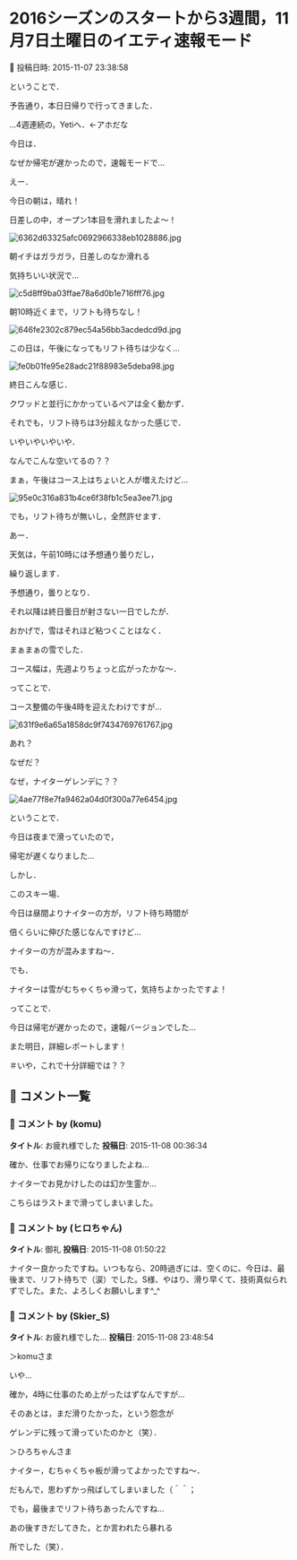 # 2016シーズンのスタートから3週間，11月7日土曜日のイエティ速報モード

📅 投稿日時: 2015-11-07 23:38:58

ということで．


予告通り，本日日帰りで行ってきました．


…4週連続の，Yetiへ．←アホだな





今日は．


なぜか帰宅が遅かったので，速報モードで…





えー．


今日の朝は，晴れ！


日差しの中，オープン1本目を滑れましたよ～！




![6362d63325afc0692966338eb1028886.jpg](images/6362d63325afc0692966338eb1028886.jpg)







朝イチはガラガラ，日差しのなか滑れる


気持ちいい状況で…




![c5d8ff9ba03ffae78a6d0b1e716fff76.jpg](images/c5d8ff9ba03ffae78a6d0b1e716fff76.jpg)




朝10時近くまで，リフトも待ちなし！




![646fe2302c879ec54a56bb3acdedcd9d.jpg](images/646fe2302c879ec54a56bb3acdedcd9d.jpg)







この日は，午後になってもリフト待ちは少なく…




![fe0b01fe95e28adc21f88983e5deba98.jpg](images/fe0b01fe95e28adc21f88983e5deba98.jpg)




終日こんな感じ．


クワッドと並行にかかっているペアは全く動かず．


それでも，リフト待ちは3分超えなかった感じで．


いやいやいやいや．


なんでこんな空いてるの？？





まぁ，午後はコース上はちょいと人が増えたけど…




![95e0c316a831b4ce6f38fb1c5ea3ee71.jpg](images/95e0c316a831b4ce6f38fb1c5ea3ee71.jpg)




でも，リフト待ちが無いし，全然許せます．





あー．


天気は，午前10時には予想通り曇りだし，


繰り返します．


予想通り，曇りとなり．


それ以降は終日曇日が射さない一日でしたが．


おかげで，雪はそれほど粘つくことはなく．


まぁまぁの雪でした．





コース幅は，先週よりちょっと広がったかな～．





ってことで．


コース整備の午後4時を迎えたわけですが…




![631f9e6a65a1858dc9f7434769761767.jpg](images/631f9e6a65a1858dc9f7434769761767.jpg)




あれ？


なぜだ？


なぜ，ナイターゲレンデに？？




![4ae77f8e7fa9462a04d0f300a77e6454.jpg](images/4ae77f8e7fa9462a04d0f300a77e6454.jpg)




ということで．


今日は夜まで滑っていたので，


帰宅が遅くなりました…


しかし．


このスキー場．


今日は昼間よりナイターの方が，リフト待ち時間が


倍くらいに伸びた感じなんですけど…


ナイターの方が混みますね～．





でも．


ナイターは雪がむちゃくちゃ滑って，気持ちよかったですよ！





ってことで．


今日は帰宅が遅かったので，速報バージョンでした…


また明日，詳細レポートします！





＃いや，これで十分詳細では？？

## 💬 コメント一覧

### 💬 コメント by (komu)
**タイトル**: お疲れ様でした
**投稿日**: 2015-11-08 00:36:34

確か、仕事でお帰りになりましたよね…

ナイターでお見かけしたのは幻か生霊か…

こちらはラストまで滑ってしまいました。

### 💬 コメント by (ヒロちゃん)
**タイトル**: 御礼
**投稿日**: 2015-11-08 01:50:22

ナイター良かったですね。いつもなら、20時過ぎには、空くのに、今日は、最後まで、リフト待ちで（涙）でした。S様、やはり、滑り早くて、技術真似られずでした。また、よろしくお願いします^_^

### 💬 コメント by (Skier_S)
**タイトル**: お疲れ様でした…
**投稿日**: 2015-11-08 23:48:54

＞komuさま

いや…

確か，4時に仕事のため上がったはずなんですが…

そのあとは，まだ滑りたかった，という怨念が

ゲレンデに残って滑っていたのかと（笑）．



＞ひろちゃんさま

ナイター，むちゃくちゃ板が滑ってよかったですね～．

だもんで，思わずかっ飛ばしてしまいました（＾＾；

でも，最後までリフト待ちあったんですね…

あの後すきだしてきた，とか言われたら暴れる

所でした（笑）．

